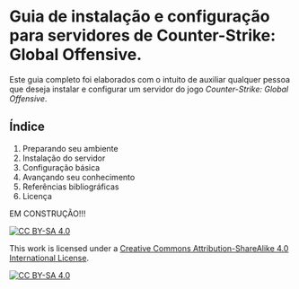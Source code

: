 # Guia de instalação e configuração para servidores de Counter-Strike: Global Offensive.

Este guia completo foi elaborados com o intuito de auxiliar qualquer pessoa que deseja instalar e configurar um servidor do jogo *Counter-Strike: Global Offensive*.

## Índice

1. Preparando seu ambiente
2. Instalação do servidor
3. Configuração básica
4. Avançando seu conhecimento
5. Referências bibliográficas
6. Licença

EM CONSTRUÇÃO!!!


[![CC BY-SA 4.0][cc-by-sa-shield]][cc-by-sa]

This work is licensed under a
[Creative Commons Attribution-ShareAlike 4.0 International License][cc-by-sa].

[![CC BY-SA 4.0][cc-by-sa-image]][cc-by-sa]

[cc-by-sa]: http://creativecommons.org/licenses/by-sa/4.0/
[cc-by-sa-image]: https://licensebuttons.net/l/by-sa/4.0/88x31.png
[cc-by-sa-shield]: https://img.shields.io/badge/License-CC%20BY--SA%204.0-lightgrey.svg